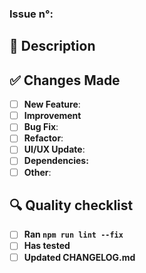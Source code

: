 ### Issue n°: <!-- Insert branch code here -->

## 📝 Description

<!-- Briefly explain what this PR does and why it's needed. -->

## ✅ Changes Made

- [ ] **New Feature**: <!-- Describe the feature -->
- [ ] **Improvement** <!-- Describe the improvement -->
- [ ] **Bug Fix**: <!-- Describe the fix -->
- [ ] **Refactor**: <!-- Describe any refactors in code structure -->
- [ ] **UI/UX Update**: <!-- Describe visual changes -->
- [ ] **Dependencies:** <!-- Describe dependencies updated -->
- [ ] **Other**: <!-- Any other changes? -->

## 🔍 Quality checklist

- [ ] **Ran `npm run lint --fix`**
- [ ] **Has tested**
- [ ] **Updated CHANGELOG.md**
